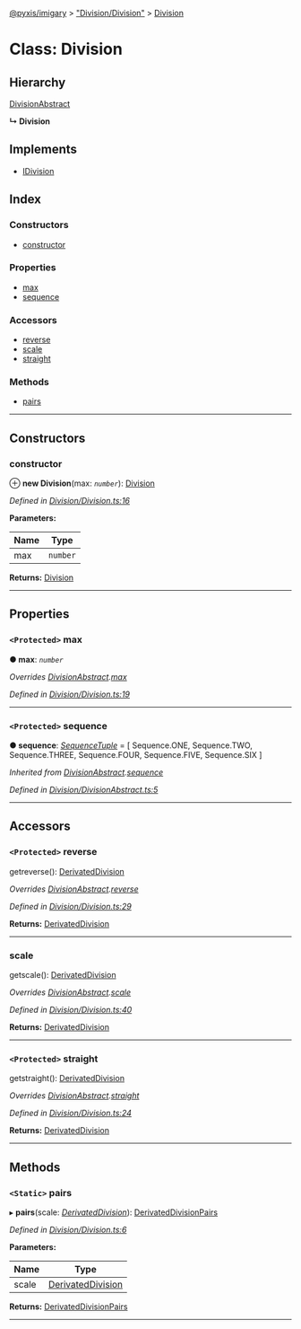 [@pyxis/imigary](../README.md) > ["Division/Division"](../modules/_division_division_.md) > [Division](../classes/_division_division_.division.md)

# Class: Division

## Hierarchy

 [DivisionAbstract](_division_divisionabstract_.divisionabstract.md)

**↳ Division**

## Implements

* [IDivision](../interfaces/_division_types_.idivision.md)

## Index

### Constructors

* [constructor](_division_division_.division.md#constructor)

### Properties

* [max](_division_division_.division.md#max)
* [sequence](_division_division_.division.md#sequence)

### Accessors

* [reverse](_division_division_.division.md#reverse)
* [scale](_division_division_.division.md#scale)
* [straight](_division_division_.division.md#straight)

### Methods

* [pairs](_division_division_.division.md#pairs)

---

## Constructors

<a id="constructor"></a>

###  constructor

⊕ **new Division**(max: *`number`*): [Division](_division_division_.division.md)

*Defined in [Division/Division.ts:16](https://github.com/creaux/pyxis/blob/d2e0e43/packages/imigary/src/Division/Division.ts#L16)*

**Parameters:**

| Name | Type |
| ------ | ------ |
| max | `number` |

**Returns:** [Division](_division_division_.division.md)

___

## Properties

<a id="max"></a>

### `<Protected>` max

**● max**: *`number`*

*Overrides [DivisionAbstract](_division_divisionabstract_.divisionabstract.md).[max](_division_divisionabstract_.divisionabstract.md#max)*

*Defined in [Division/Division.ts:19](https://github.com/creaux/pyxis/blob/d2e0e43/packages/imigary/src/Division/Division.ts#L19)*

___
<a id="sequence"></a>

### `<Protected>` sequence

**● sequence**: *[SequenceTuple](../modules/_division_types_.md#sequencetuple)* =  [
    Sequence.ONE,
    Sequence.TWO,
    Sequence.THREE,
    Sequence.FOUR,
    Sequence.FIVE,
    Sequence.SIX
  ]

*Inherited from [DivisionAbstract](_division_divisionabstract_.divisionabstract.md).[sequence](_division_divisionabstract_.divisionabstract.md#sequence)*

*Defined in [Division/DivisionAbstract.ts:5](https://github.com/creaux/pyxis/blob/d2e0e43/packages/imigary/src/Division/DivisionAbstract.ts#L5)*

___

## Accessors

<a id="reverse"></a>

### `<Protected>` reverse

getreverse(): [DerivatedDivision](../modules/_division_types_.md#derivateddivision)

*Overrides [DivisionAbstract](_division_divisionabstract_.divisionabstract.md).[reverse](_division_divisionabstract_.divisionabstract.md#reverse)*

*Defined in [Division/Division.ts:29](https://github.com/creaux/pyxis/blob/d2e0e43/packages/imigary/src/Division/Division.ts#L29)*

**Returns:** [DerivatedDivision](../modules/_division_types_.md#derivateddivision)

___
<a id="scale"></a>

###  scale

getscale(): [DerivatedDivision](../modules/_division_types_.md#derivateddivision)

*Overrides [DivisionAbstract](_division_divisionabstract_.divisionabstract.md).[scale](_division_divisionabstract_.divisionabstract.md#scale)*

*Defined in [Division/Division.ts:40](https://github.com/creaux/pyxis/blob/d2e0e43/packages/imigary/src/Division/Division.ts#L40)*

**Returns:** [DerivatedDivision](../modules/_division_types_.md#derivateddivision)

___
<a id="straight"></a>

### `<Protected>` straight

getstraight(): [DerivatedDivision](../modules/_division_types_.md#derivateddivision)

*Overrides [DivisionAbstract](_division_divisionabstract_.divisionabstract.md).[straight](_division_divisionabstract_.divisionabstract.md#straight)*

*Defined in [Division/Division.ts:24](https://github.com/creaux/pyxis/blob/d2e0e43/packages/imigary/src/Division/Division.ts#L24)*

**Returns:** [DerivatedDivision](../modules/_division_types_.md#derivateddivision)

___

## Methods

<a id="pairs"></a>

### `<Static>` pairs

▸ **pairs**(scale: *[DerivatedDivision](../modules/_division_types_.md#derivateddivision)*): [DerivatedDivisionPairs](../modules/_division_types_.md#derivateddivisionpairs)

*Defined in [Division/Division.ts:6](https://github.com/creaux/pyxis/blob/d2e0e43/packages/imigary/src/Division/Division.ts#L6)*

**Parameters:**

| Name | Type |
| ------ | ------ |
| scale | [DerivatedDivision](../modules/_division_types_.md#derivateddivision) |

**Returns:** [DerivatedDivisionPairs](../modules/_division_types_.md#derivateddivisionpairs)

___

